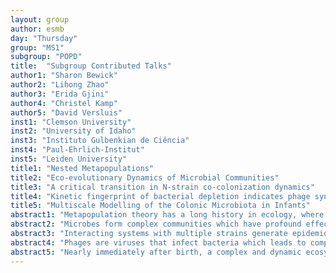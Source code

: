 ```yaml
---
layout: group
author: esmb
day: "Thursday"
group: "MS1"
subgroup: "POPD"
title:  "Subgroup Contributed Talks"
author1: "Sharon Bewick"
author2: "Lihong Zhao"
author3: "Erida Gjini"
author4: "Christel Kamp"
author5: "David Versluis"
inst1: "Clemson University"
inst2: "University of Idaho"
inst3: "Instituto Gulbenkian de Ciência"
inst4: "Paul-Ehrlich-Institut"
inst5: "Leiden University"
title1: "Nested Metapopulations"
title2: "Eco-evolutionary Dynamics of Microbial Communities"
title3: "A critical transition in N-strain co-colonization dynamics"
title4: "Kinetic fingerprint of bacterial depletion indicates phage synergy"
title5: "Multiscale Modelling of the Colonic Microbiota in Infants"
abstract1: "Metapopulation theory has a long history in ecology, where it is used to describe the dynamics of organisms that frequent patchy and ephemeral habitats.  Recently, metapopulation theory has been used to model host-associated microbiomes, with hosts acting as patches, and microbes as dispersing organisms. Extending this framework to scenarios where the hosts themselves exist as metapopulations gives what we term 'nested metapopulations'. Although similar models have been studied in epidemiology, the focus is typically the effect of limited dispersal among patches on disease spread.  What is not considered, however, is the other key premise of ecological metapopulations - frequent extinction events at the patch scale. We explore models of nested metapopulations, focusing on how host-scale metapopulation structure and microbe-scale metapopulation structure interact to govern the distribution of microbes across both hosts and the habitat patches in which they live." 
abstract2: "Microbes form complex communities which have profound effects on host health status. Understanding the evolutionary dynamics of microbial communities is a key step towards the goal of manipulating microbiomes to promote beneficial states. While interactions within a microbial community and between microbes and their environment collectively determine the community composition and population dynamics, we are often concerned with traits or functions of a microbiome that link more directly to host health. To study how traits of a microbiome are impacted by eco-evolutionary dynamics, we recast a classic resource-mediated population dynamic model into a population genetic framework which incorporates traits. Using simple communities as example, we illustrate how natural selection, mutation, and shifts in the environment work together to produce changes in trait values over time."
abstract3: "Interacting systems with multiple strains generate epidemiological, ecological and evolutionary dynam- ics. These dynamics are typically hard to analyze, especially for high number of strains and population structure. Diversity in interaction traits enables the strains to create dynamically their niches for growth and persistence, ‘engineer’ and respond to their common environment. How such a network of interactions with others mediates collective coexistence remains hard to understand, and integrate with intervention effects such as drugs and vaccines. Furthermore, the gradients shaping stability and complexity in such systems remain poorly understood. In a mathematical study, we present a new analytic framework for an N-strain SIS epidemiological system with altered susceptibilities to co-colonization/co-infection between strains. We map the multi- strain SIS dynamics to a replicator equation for N frequencies using separation of timescales. This framework enables explicit examination of the key drivers of competition and coexistence regimes in such a system. We find the ratio of single to co-colonization μ critically determines the type of equilibrium and number of coexisting strains. This key quantity in the model encodes a trade-off between overall transmission intensity R0 and mean interaction coefficient in strain space k, and links our model with the stress-gradient hypothesis (SGH) in ecology. I will show how this co-colonization model provides fresh insights for understanding critical transitions in community dynamics potentiated by mean-field and environmental gradients."
abstract4: "Phages are viruses that infect bacteria which leads to complex dynamics depending on their specific, potentially changing life styles: Lysogenic phages integrate into bacterial genomes and propagate through bacterial replication. Lytic phages replicate within their host cells and destroy them during phage release making them highly specific anti-microbial agents. Bacterial and phage population dynamics do not only depend on life styles but also on the details of the infection process of a specific bacterium and corresponding phage: Some phages can enter a bacterium at multiple sites whereas others are restricted to a single or few entry points. Bacteria further defend against phage induced lysis by various mechanisms including adaptive CRISPR-Cas immunity. Generally, the interaction between lytic phages with their corresponding susceptible bacteria is followed by rapid emergence of bacterial resistance against these phages. The time scales for the emergence (and sustainment) of resistance as well as the specific temporal evolution of bacterial and phage population sizes depend on the characteristics both of the specific phage and corresponding bacterial strain. This pattern can be seen as a kinetic fingerprint which gives insights into the underlying dynamics including binding kinetics and mechanisms of bacterial resistance and phage evasion. In studying the interaction between Klebsiella pneumoniae and its corresponding phage we see enhanced inter-phage synergy leading to faster depletion of bacterial populations than expected from simple mass action kinetics. Within our modelling framework we discuss potential underlying mechanisms of phage binding and synergy as well as the relevance of the kinetic fingerprint in characterizing the interaction between bacteria and phages."
abstract5: "Nearly immediately after birth, a complex and dynamic ecosystem forms in the human gastrointestinal tract. The characteristics of this system influence the infants health in both the short- and long-term. It differs in striking ways from that found in adults,both in composition and in dynamics. The first few days generally feature an initial dominance of facultative anaerobic species such as Enterobacteriaceae, most often followed by a dominance of anaerobic species, particularly Bifidobacteriaceae. While the influence of oxygen in this succession is often hypothesised, there is no clear view of the impact or mechanism of this influence. We use a multi-scale spatiotemporal model of the infant colon to simulate the effects of variations in initial oxygen concentration on the composition and metabolic activity of the microbiota from birth to three weeks of age. Using flux balance analysis with molecular crowding on a consortium of genome-scale metabolic models from the AGORA project, we calculate species-specific bacterial fluxes for different locations and time points at a high resolution. The resulting fluxes are integrated together into a model of the ecosystem that feeds back into the flux calculations [3]. The model takes into account the nutrition and development of the infant, and can so give insight and produce predictions for the composition and metabolite formation of the infant microbiota over time and under different conditions. We find that the initial presence of oxygen can explain the specific early dominance of Enterobacteriaceae and the succession by Bifidobacteriaceae out of a broad consortium of infant microbiota species. This is derived solely from the genome-derived differences in oxygen metabolism between species, without having to take into account oxygen toxicity. We also show a complex network of spatial separation and metabolic interactions emerging within the infant gut. Our general aim is to reach a deeper understanding of the major metabolic influences, such as prebiotics and nutrition as a whole, on the development of the infant microbiota. This in turn is the first step towards a more comprehensive understanding of the formation of a steady state adult GI-tract microbiota. This research was financially supported by Friesland Campina."
---
```




